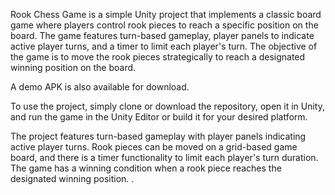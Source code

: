 Rook Chess Game is a simple Unity project that implements a classic board game where players control rook pieces to reach a specific position on the board. The game features turn-based gameplay, player panels to indicate active player turns, and a timer to limit each player's turn. The objective of the game is to move the rook pieces strategically to reach a designated winning position on the board.

 A demo APK is also available for download.

To use the project, simply clone or download the repository, open it in Unity, and run the game in the Unity Editor or build it for your desired platform.

The project features turn-based gameplay with player panels indicating active player turns. Rook pieces can be moved on a grid-based game board, and there is a timer functionality to limit each player's turn duration. The game has a winning condition when a rook piece reaches the designated winning position.
.
